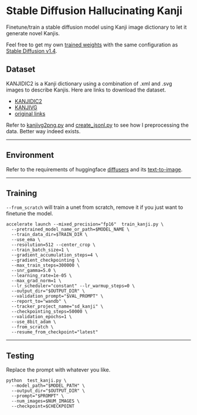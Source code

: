 # Stable Diffusion Hallucinating Kanji

Finetune/train a stable diffusion model using Kanji image dictionary to let it generate novel Kanjis.

Feel free to get my own [trained weights](https://huggingface.co/mydcxiao/SD_Kanji) with the same configuration as [Stable Diffusion v1.4](https://huggingface.co/CompVis/stable-diffusion-v1-4).

## Dataset

KANJIDIC2 is a Kanji dictionary using a combination of .xml and .svg images to describe Kanjis.
Here are links to download the dataset.
- [KANJIDIC2](https://www.edrdg.org/kanjidic/kanjidic2.xml.gz)
- [KANJIVG](https://github.com/KanjiVG/kanjivg/releases/download/r20220427/kanjivg-20220427.xml.gz)
- [original links](https://github.com/Gnurou/tagainijisho/blob/master/src/core/kanjidic2/CMakeLists.txt)

Refer to [kanjivg2png.py](kanjivg2png.py) and [create_jsonl.py](create_jsonl.py) to see how I preprocessing the data. Better way indeed exists.

-------------

## Environment

Refer to the requirements of huggingface [diffusers](https://github.com/huggingface/diffusers/tree/main) and its [text-to-image](https://github.com/huggingface/diffusers/tree/main/examples/text_to_image).

-------------

## Training 

`--from_scratch` will train a unet from scratch, remove it if you just want to finetune the model.

```shell
accelerate launch --mixed_precision="fp16"  train_kanji.py \
  --pretrained_model_name_or_path=$MODEL_NAME \
  --train_data_dir=$TRAIN_DIR \
  --use_ema \
  --resolution=512 --center_crop \
  --train_batch_size=1 \
  --gradient_accumulation_steps=4 \
  --gradient_checkpointing \
  --max_train_steps=300000 \
  --snr_gamma=5.0 \
  --learning_rate=1e-05 \
  --max_grad_norm=1 \
  --lr_scheduler="constant" --lr_warmup_steps=0 \
  --output_dir="$OUTPUT_DIR" \
  --validation_prompt="$VAL_PROMPT" \
  --report_to="wandb" \
  --tracker_project_name="sd_kanji" \
  --checkpointing_steps=50000 \
  --validation_epochs=1 \
  --use_8bit_adam \
  --from_scratch \
  --resume_from_checkpoint="latest"
```

----------

## Testing

Replace the prompt with whatever you like.

```shell
python  test_kanji.py \
  --model_path="$MODEL_PATH" \
  --output_dir="$OUTPUT_DIR" \
  --prompt="$PROMPT" \
  --num_images=$NUM_IMAGES \
  --checkpoint=$CHECKPOINT
```
